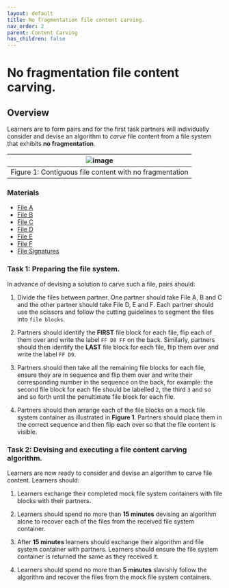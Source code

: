```yaml
---
layout: default
title: No fragmentation file content carving.
nav_order: 2
parent: Content Carving
has_children: false
---
```



# No fragmentation file content carving.
## Overview
Learners are to form pairs and for the first task partners will individually consider and devise an algorithm to *carve* file content from a file system that exhibits **no fragmentation**.

|![image](../resources/noFragmentation.png)|
|:--:|
|Figure 1: Contiguous file content with no fragmentation|

### Materials

* [File A](../fileA)
* [File B](../fileB)
* [File C](../fileC)
* [File D](../fileD)
* [File E](../fileE)
* [File F](../fileF)
* [File Signatures](../fileSignatures)

### Task 1: Preparing the file system.
In advance of devising a solution to carve such a file, pairs should:

1. Divide the files between partner. One partner should take File A, B and C and the other partner should take File D, E and F. Each partner should use the scissors and follow the cutting guidelines to segment the files into `file blocks`.

2. Partners should identify the **FIRST** file block for each file, flip each of them over and write the label `FF D8 FF` on the back. Similarly, partners should then identify the **LAST** file block for each file, flip them over and write the label `FF D9`.

3. Partners should then take all the remaining file blocks for each file, ensure they are in sequence and flip them over and write their corresponding number in the sequence on the back, for example: the second file block for each file should be labelled `2`, the third `3` and so and so forth until the penultimate file block for each file.

4. Partners should then arrange each of the file blocks on a mock file system container as illustrated in **Figure 1**. Partners should place them in the correct sequence and then flip each over so that the file content is visible.

### Task 2: Devising and executing a file content carving algorithm.
Learners are now ready to consider and devise an algorithm to carve file content. Learners should:

1. Learners exchange their completed mock file system containers with file blocks with their partners.

2. Learners should spend no more than **15 minutes** devising an algorithm alone to recover each of the files from the received file system container.

3. After **15 minutes** learners should exchange their algorithm and file system container with partners. Learners should ensure the file system container is returned the same as they received it.

4. Learners should spend no more than **5 minutes** slavishly follow the algorithm and recover the files from the mock file system containers.
